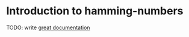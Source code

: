 # Introduction to hamming-numbers

TODO: write [great documentation](http://jacobian.org/writing/what-to-write/)
